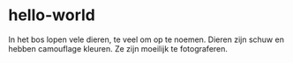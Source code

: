 # hello-world
In het bos lopen vele dieren, te veel om op te noemen.
Dieren zijn schuw en hebben camouflage kleuren.
Ze zijn moeilijk te fotograferen.
